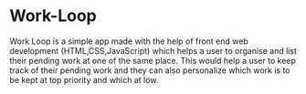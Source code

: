 # Work-Loop
Work Loop is a simple app made with the help of front end web development (HTML,CSS,JavaScript) which helps a user to organise and list their pending work at one of the same place.
This would help  a user to keep track of their pending work and they can  also personalize which work is to be kept at top priority and which at low.

